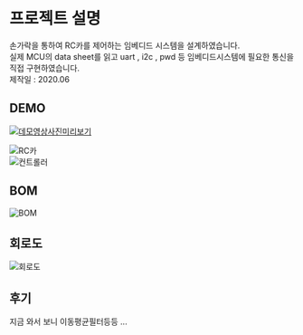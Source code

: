 # 프로젝트 설명
손가락을 통하여 RC카를 제어하는 임베디드 시스템을 설계하였습니다.  
실제 MCU의 data sheet를 읽고 uart , i2c , pwd 등 임베디드시스템에 필요한 통신을 직접 구현하였습니다.  
제작일 : 2020.06

## DEMO

[![데모영상사진미리보기](https://user-images.githubusercontent.com/65473604/114409559-879d9680-9be5-11eb-9ec7-dc39508f8eb5.png)](https://www.youtube.com/watch?v=lbxuLQc-Cg4)

![RC카](https://user-images.githubusercontent.com/65473604/114404765-fa584300-9be0-11eb-8c72-3424ca4bbf3e.PNG)  
![컨트롤러](https://user-images.githubusercontent.com/65473604/114404783-fd533380-9be0-11eb-8979-cdca5987a683.PNG)  



## BOM
![BOM](https://user-images.githubusercontent.com/65473604/114403490-cd576080-9bdf-11eb-80ec-da224e3dfaf7.PNG)

## 회로도
![회로도](https://user-images.githubusercontent.com/65473604/114404675-e3195580-9be0-11eb-8dc8-33b16753af25.png)



## 후기
지금 와서 보니 이동평균필터등등 ... 
